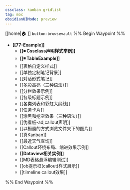 ```yaml
---
cssclass: kanban gridlist
tag: moc
obsidianUIMode: preview
---
```

[[home|🏠 ]]    `button-browsevault`
%% Begin Waypoint %%
- **[[77-Example]]**
	- **[[◾ Cssclass声明样式举例]]**
	- **[[◾ TableExample]]**
	- [[表格自定义样式]]
	- [[单独定制笔记背景]]
	- [[对话形式笔记]]
	- [[多彩高亮（三种语法）]]
	- [[分栏效果示例]]
	- [[各级标题示例]]
	- [[各类列表和彩虹大纲线]]
	- [[任务卡片]]
	- [[涂黑和挖空效果（三种语法）]]
	- [[伪看板-ad,callout声明]]
	- [[以橱窗的方式浏览文件夹下的图片]]
	- [[真Kanban]]
	- [[最近天气查询]]
	- [[Callout环绕布局、缩进效果示例]]
	- **[[Dataview相关实例]]**
	- [[MD表格悬浮编辑测试]]
	- [[ob提示框(callout)样式展示]]
	- [[tiimeline callout效果]]

%% End Waypoint %%
